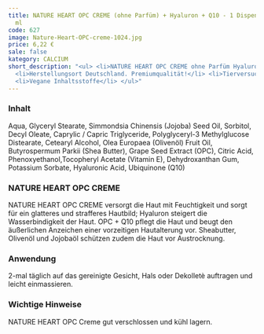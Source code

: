 ```yaml
---
title: NATURE HEART OPC CREME (ohne Parfüm) + Hyaluron + Q10 - 1 Dispenser mit 50
  ml
code: 627
image: Nature-Heart-OPC-creme-1024.jpg
price: 6,22 €
sale: false
kategory: CALCIUM
short_description: "<ul> <li>NATURE HEART OPC CREME ohne Parfüm Hyaluron + Q10</li>
  <li>Herstellungsort Deutschland. Premiumqualität!</li> <li>Tierversuchsfrei</li>
  <li>Vegane Inhaltsstoffe</li> </ul>"
---
```


<h3>Inhalt</h3>
<p>
  Aqua, Glyceryl Stearate, Simmondsia Chinensis (Jojoba) Seed Oil, Sorbitol, Decyl Oleate, Caprylic / Capric Triglyceride, Polyglyceryl-3 Methylglucose  Distearate, Cetearyl Alcohol, Olea Europaea (Olivenöl) Fruit Oil, Butyrospermum Parkii (Shea Butter), Grape Seed Extract (OPC), Citric Acid, Phenoxyethanol,Tocopheryl Acetate (Vitamin E), Dehydroxanthan Gum, Potassium Sorbate, Hyaluronic Acid, Ubiquinone (Q10)
</p>

<h3>NATURE HEART OPC CREME</h3>
<p>
  NATURE HEART OPC CREME versorgt die Haut mit Feuchtigkeit und sorgt für ein glatteres und strafferes Hautbild; Hyaluron steigert die Wasserbindigkeit der Haut. OPC + Q10 pflegt die Haut und beugt den äußerlichen Anzeichen einer vorzeitigen Hautalterung vor. Sheabutter, Olivenöl und Jojobaöl schützen zudem die Haut vor Austrocknung.
</p>

<h3>Anwendung</h3>
<p>
  2-mal täglich auf das gereinigte Gesicht, Hals oder Dekolletè auftragen und leicht einmassieren.
</p>

<h3>Wichtige Hinweise</h3>
<p>
  NATURE HEART OPC Creme gut verschlossen und kühl lagern.
</p>
